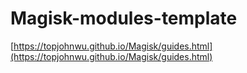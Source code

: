 # Magisk-modules-template

[https://topjohnwu.github.io/Magisk/guides.html](https://topjohnwu.github.io/Magisk/guides.html)
